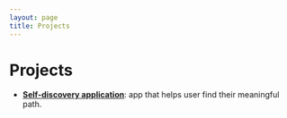 ```yaml
---
layout: page
title: Projects
---
```

# Projects

- [**Self-discovery application**](/self-discovery-application): app that helps user find their meaningful path.
